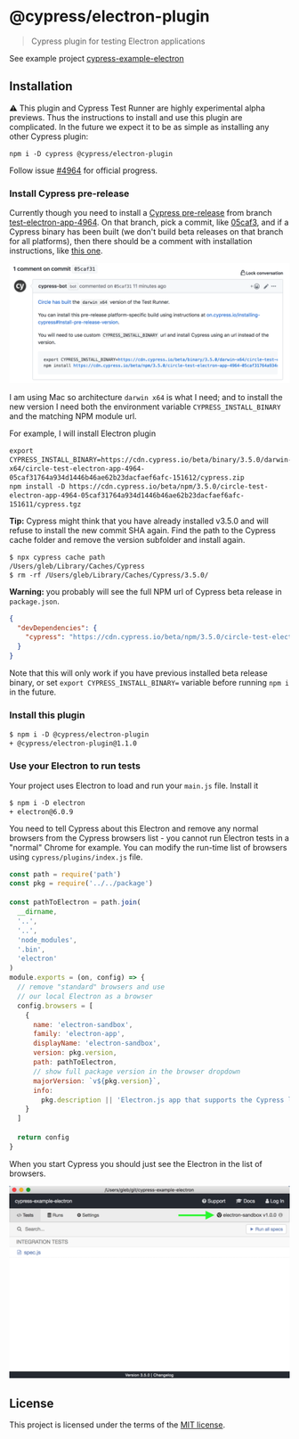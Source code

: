 # @cypress/electron-plugin
> Cypress plugin for testing Electron applications

See example project [cypress-example-electron](https://github.com/cypress-io/cypress-example-electron)

## Installation

⚠️ This plugin and Cypress Test Runner are highly experimental alpha previews. Thus the instructions to install and use this plugin are complicated. In the future we expect it to be as simple as installing any other Cypress plugin:

```shell
npm i -D cypress @cypress/electron-plugin
```

Follow issue [#4964](https://github.com/cypress-io/cypress/issues/4964) for official progress.

### Install Cypress pre-release

Currently though you need to install a [Cypress pre-release](https://on.cypress.io/installing-cypress#Install-pre-release-version) from branch [test-electron-app-4964](https://github.com/cypress-io/cypress/commits/test-electron-app-4964). On that branch, pick a commit, like [05caf3](https://github.com/cypress-io/cypress/commit/05caf31764a934d1446b46ae62b23dacfaef6afc), and if a Cypress binary has been built (we don't build beta releases on that branch for all platforms), then there should be a comment with installation instructions, like [this one](https://github.com/cypress-io/cypress/commit/05caf31764a934d1446b46ae62b23dacfaef6afc#commitcomment-35076452).

![Beta build installation instructions](images/install.png)

I am using Mac so architecture `darwin x64` is what I need; and to install the new version I need both the environment variable `CYPRESS_INSTALL_BINARY` and the matching NPM module url.

For example, I will install Electron plugin

```shell
export CYPRESS_INSTALL_BINARY=https://cdn.cypress.io/beta/binary/3.5.0/darwin-x64/circle-test-electron-app-4964-05caf31764a934d1446b46ae62b23dacfaef6afc-151612/cypress.zip
npm install -D https://cdn.cypress.io/beta/npm/3.5.0/circle-test-electron-app-4964-05caf31764a934d1446b46ae62b23dacfaef6afc-151611/cypress.tgz
```

**Tip:** Cypress might think that you have already installed v3.5.0 and will refuse to install the new commit SHA again. Find the path to the Cypress cache folder and remove the version subfolder and install again.

```shell
$ npx cypress cache path
/Users/gleb/Library/Caches/Cypress
$ rm -rf /Users/gleb/Library/Caches/Cypress/3.5.0/
```

**Warning:** you probably will see the full NPM url of Cypress beta release in `package.json`.

```json
{
  "devDependencies": {
    "cypress": "https://cdn.cypress.io/beta/npm/3.5.0/circle-test-electron-app-4964-05caf31764a934d1446b46ae62b23dacfaef6afc-151611/cypress.tgz",
  }
}
```

Note that this will only work if you have previous installed beta release binary, or set `export CYPRESS_INSTALL_BINARY=` variable before running `npm i` in the future.

### Install this plugin

```shell
$ npm i -D @cypress/electron-plugin
+ @cypress/electron-plugin@1.1.0
```

### Use your Electron to run tests

Your project uses Electron to load and run your `main.js` file. Install it

```shell
$ npm i -D electron
+ electron@6.0.9
```

You need to tell Cypress about this Electron and remove any normal browsers from the Cypress browsers list - you cannot run Electron tests in a "normal" Chrome for example. You can modify the run-time list of browsers using `cypress/plugins/index.js` file.

```js
const path = require('path')
const pkg = require('../../package')

const pathToElectron = path.join(
  __dirname,
  '..',
  '..',
  'node_modules',
  '.bin',
  'electron'
)
module.exports = (on, config) => {
  // remove "standard" browsers and use
  // our local Electron as a browser
  config.browsers = [
    {
      name: 'electron-sandbox',
      family: 'electron-app',
      displayName: 'electron-sandbox',
      version: pkg.version,
      path: pathToElectron,
      // show full package version in the browser dropdown
      majorVersion: `v${pkg.version}`,
      info:
        pkg.description || 'Electron.js app that supports the Cypress launcher'
    }
  ]

  return config
}
```

When you start Cypress you should just see the Electron in the list of browsers.

![Only your local Electron is shown](images/electron-only.png)

## License

This project is licensed under the terms of the [MIT license](/LICENSE.md).
